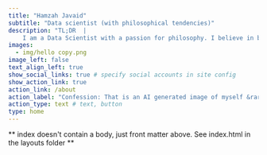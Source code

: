 ```yaml
---
title: "Hamzah Javaid"
subtitle: "Data scientist (with philosophical tendencies)"
description: "TL;DR  |
    I am a Data Scientist with a passion for philosophy. I believe in being a generalist, sitting at the corner of data science + product + strategy. I may or may not have sought the assitance of ChatGPT in writing this introduction ..."
images:
  - img/hello copy.png
image_left: false
text_align_left: true
show_social_links: true # specify social accounts in site config
show_action_link: true
action_link: /about
action_label: "Confession: That is an AI generated image of myself &rarr;"
action_type: text # text, button
type: home
---
```


** index doesn't contain a body, just front matter above.
See index.html in the layouts folder **
